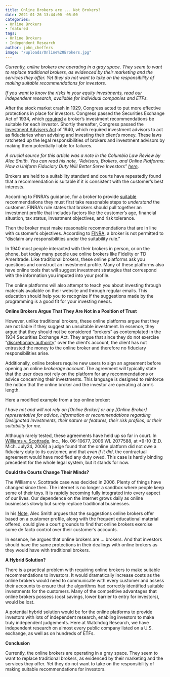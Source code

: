 ```yaml
---
title: Online Brokers are ... Not Brokers?
date: 2021-01-26 13:44:00 -05:00
categories:
- Online Brokers
- featured
tags:
- Online Brokers
- Independent Research
author: john_cheffers
image: "/uploads/Online%20Brokers.jpg"
---
```


*Currently, online brokers are operating in a gray space. They seem to want to replace traditional brokers, as evidenced by their marketing and the services they offer. Yet they do not want to take on the responsibility of making suitable recommendations for investors.*

*If you want to know the risks in your equity investments, read our independent research, available for individual companies and ETFs.*

After the stock market crash in 1929, Congress acted to put more effective protections in place for investors. Congress passed the Securities Exchange Act of 1934, which [required](https://www.sec.gov/reportspubs/investor-publications/divisionsmarketregbdguidehtm.html#:) a broker’s investment recommendations be suitable for each investor. Shortly thereafter, Congress passed the [Investment Advisers Act](https://www.govinfo.gov/content/pkg/COMPS-1879/pdf/COMPS-1879.pdf) of 1940, which required investment advisors to act as fiduciaries when advising and investing their client’s money. These laws ratcheted up the legal responsibilities of brokers and investment advisors by making them potentially liable for failures.

*A crucial source for this article was a note in the Columbia Law Review by Alec Smith. You can read his note, “Advisors, Brokers, and Online Platforms: How a Uniform Fiduciary Duty Will Better Serve Investors” [here](https://journals.library.columbia.edu/index.php/CBLR/article/view/1730/751).*

Brokers are held to a suitability standard and courts have repeatedly found that a recommendation is suitable if it is consistent with the customer’s best interests.

According to FINRA’s guidance, for a broker to provide [suitable](https://www.finra.org/rules-guidance/rulebooks/finra-rules/2111) recommendations they must first take reasonable steps to *understand* the customer. FINRA’s rule states that brokers should pull together an investment profile that includes factors like the customer’s age, financial situation, tax status, investment objectives, and risk tolerance.

Then the broker must make reasonable recommendations that are in line with customer’s objectives. According to [FINRA](https://www.finra.org/rules-guidance/rulebooks/finra-rules/2111), a broker is not permitted to “disclaim any responsibilities under the suitability rule.”

In 1940 most people interacted with their brokers in person, or on the phone, but today many people use online brokers like Fidelity or TD Ameritrade. Like traditional brokers, these online platforms ask you questions and construct an investment profile. Many of these platforms also have online tools that will suggest investment strategies that correspond with the information you imputed into your profile.

The online platforms will also attempt to teach you about investing through materials available on their website and through regular emails. This education should help you to recognize if the suggestions made by the programming is a good fit for your investing needs.

**Online Brokers Argue That They Are Not in a Position of Trust**

However, unlike traditional brokers, these online platforms argue that they are not liable if they suggest an unsuitable investment. In essence, they argue that they should not be considered “brokers” as contemplated in the 1934 Securities Exchange Act. They argue that since they do not exercise “[discretionary authority](https://casetext.com/case/williams-v-scottrade)” over the client’s account, the client has not entrusted the money to the online broker and therefore no fiduciary responsibilities arise.

Additionally, online brokers require new users to sign an agreement before opening an online *brokerage account*. The agreement will typically state that the user does not rely on the platform for any recommendations or advice concerning their investments. This language is designed to reinforce the notion that the online broker and the investor are operating at arm’s length.

Here a modified example from a top online broker:

*I have not and will not rely on \[Online Broker\] or any \[Online Broker\] representative for advice, information or recommendations regarding Designated Investments, their nature or features, their risk profiles, or their suitability for me.*

Although rarely tested, these agreements have held up so far in court. In [Williams v. Scottrade](https://casetext.com/case/williams-v-scottrade), Inc., No. 06-10677, 2006 WL 2077588, at \*9-10 (E.D. Mich. July24, 2006) a judge found that the online platform did not owe a fiduciary duty to its customer, and that *even if it did*, the contractual agreement would have modified any duty owed. This case is hardly binding precedent for the whole legal system, but it stands for now.

**Could the Courts Change Their Minds?**

The Williams v. Scottrade case was decided in 2006. Plenty of things have changed since then. The internet is no longer a sandbox where people keep some of their toys. It is rapidly becoming fully integrated into every aspect of our lives. Our dependence on the internet grows daily as online businesses slowly but surely replace traditional businesses.

In his [Note](https://journals.library.columbia.edu/index.php/CBLR/article/view/1730/751), Alec Smith argues that the suggestions online brokers offer based on a customer profile, along with the frequent educational material offered, could give a court grounds to find that online brokers exercise some de facto control over their customer’s accounts.

In essence, he argues that online brokers are … brokers. And that investors should have the same protections in their dealings with online brokers as they would have with traditional brokers.

**A Hybrid Solution?**

There is a practical problem with requiring online brokers to make suitable recommendations to investors. It would dramatically increase costs as the online brokers would need to communicate with every customer and assess their accounts to ensure that the algorithms had correctly identified suitable investments for the customers. Many of the competitive advantages that online brokers possess (cost savings, lower barrier to entry for investors), would be lost.

A potential hybrid solution would be for the online platforms to provide investors with lots of independent research, enabling investors to make truly independent judgements.  Here at Watchdog Research, we have independent research on almost every public company listed on a U.S. exchange, as well as on hundreds of ETFs.

**Conclusion**

Currently, the online brokers are operating in a gray space. They seem to want to replace traditional brokers, as evidenced by their marketing and the services they offer. Yet they do not want to take on the responsibility of making suitable recommendations for investors.